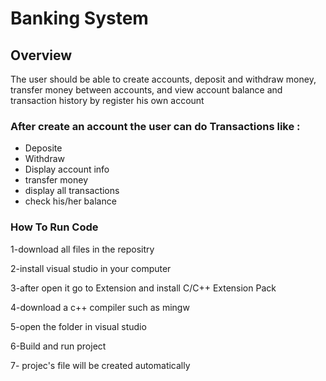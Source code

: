 # Banking System 
## Overview

The user should be able to create accounts, deposit and withdraw money, transfer money between accounts, and view account balance and transaction history by register his own account


### After create an account the user can do Transactions like :
- Deposite
- Withdraw
- Display account info
- transfer money
- display all transactions
- check his/her balance
 
### How To Run Code

1-download all files in the repositry

2-install visual studio in your computer

3-after open it go to Extension and install C/C++ Extension Pack

4-download a c++ compiler such as mingw

5-open the folder in visual studio

6-Build and run project

7- projec's file will be created automatically

